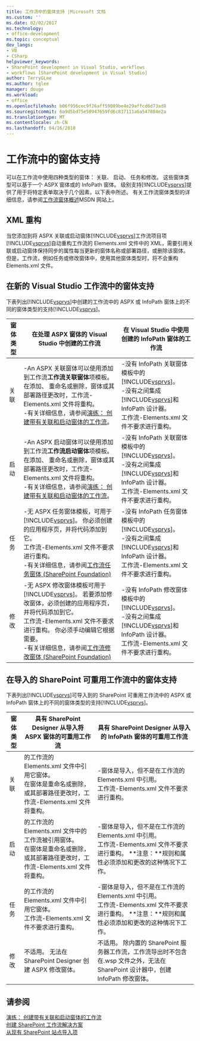 ```yaml
---
title: 工作流中的窗体支持 |Microsoft 文档
ms.custom: ''
ms.date: 02/02/2017
ms.technology:
- office-development
ms.topic: conceptual
dev_langs:
- VB
- CSharp
helpviewer_keywords:
- SharePoint development in Visual Studio, workflows
- workflows [SharePoint development in Visual Studio]
author: TerryGLee
ms.author: tglee
manager: douge
ms.workload:
- office
ms.openlocfilehash: b06f956cec9f26aff59089be4e29affcd6d73ad8
ms.sourcegitcommit: 6a9d5bd75e50947659fd6c837111a6a547884e2a
ms.translationtype: MT
ms.contentlocale: zh-CN
ms.lasthandoff: 04/16/2018
---
```

# <a name="form-support-in-workflows"></a>工作流中的窗体支持
  可以在工作流中使用四种类型的窗体： 关联、 启动、 任务和修改。 这些窗体类型可以基于一个 ASPX 窗体或的 InfoPath 窗体。 级别支持[!INCLUDE[vsprvs](../sharepoint/includes/vsprvs-md.md)]提供了用于将特定表单取决于几个因素，以下表中所述。 有关工作流窗体类型的详细信息，请参阅[工作流窗体概述](http://go.microsoft.com/fwlink/?LinkId=185228)MSDN 网站上。  
  
## <a name="xml-refactoring"></a>XML 重构  
 当您添加到将 ASPX 关联或启动窗体[!INCLUDE[vsprvs](../sharepoint/includes/vsprvs-md.md)]工作流项目项[!INCLUDE[vsprvs](../sharepoint/includes/vsprvs-md.md)]自动重构工作流的 Elements.xml 文件中的 XML，需要引用关联或启动窗体保持同步的属性每当更新的窗体名称或部署路径，或删除该窗体。 但是，工作流，例如任务或修改窗体中，使用其他窗体类型时，将不会重构 Elements.xml 文件。  
  
## <a name="form-support-in-new-visual-studio-workflows"></a>在新的 Visual Studio 工作流中的窗体支持  
 下表列出[!INCLUDE[vsprvs](../sharepoint/includes/vsprvs-md.md)]中创建的工作流中的 ASPX 或 InfoPath 窗体上的不同的窗体类型的支持[!INCLUDE[vsprvs](../sharepoint/includes/vsprvs-md.md)]。  
  
|窗体类型|在处理 ASPX 窗体的 Visual Studio 中创建的工作流|在 Visual Studio 中使用创建的 InfoPath 窗体的工作流|  
|---------------|---------------------------------------------------------|-----------------------------------------------------------------|  
|关联|-An ASPX 关联窗体可以使用添加到工作流**工作流关联窗体**项模板。<br />在添加、 重命名或删除，窗体或其部署路径更改时，工作流-Elements.xml 文件将重构。<br />-有关详细信息，请参阅[演练： 创建带有关联和启动窗体的工作流](../sharepoint/walkthrough-creating-a-workflow-with-association-and-initiation-forms.md)。|-没有 InfoPath 关联窗体模板中的[!INCLUDE[vsprvs](../sharepoint/includes/vsprvs-md.md)]。<br />-没有之间集成[!INCLUDE[vsprvs](../sharepoint/includes/vsprvs-md.md)]和 InfoPath 设计器。<br />工作流-Elements.xml 文件不要求进行重构。|  
|启动|-An ASPX 启动窗体可以使用添加到工作流**工作流启动窗体**项模板。<br />在添加、 重命名或删除，窗体或其部署路径更改时，工作流-Elements.xml 文件将重构。<br />-有关详细信息，请参阅[演练： 创建带有关联和启动窗体的工作流](../sharepoint/walkthrough-creating-a-workflow-with-association-and-initiation-forms.md)。|-没有 InfoPath 关联窗体模板中的[!INCLUDE[vsprvs](../sharepoint/includes/vsprvs-md.md)]。<br />-没有之间集成[!INCLUDE[vsprvs](../sharepoint/includes/vsprvs-md.md)]和 InfoPath 设计器。<br />工作流-Elements.xml 文件不要求进行重构。|  
|任务|-无 ASPX 任务窗体模板，可用于[!INCLUDE[vsprvs](../sharepoint/includes/vsprvs-md.md)]。 你必须创建的应用程序页，并将代码添加到它。<br />工作流-Elements.xml 文件不要求进行重构。<br />-有关详细信息，请参阅[工作流任务窗体 (SharePoint Foundation)](http://go.microsoft.com/fwlink/?LinkId=187674)|-没有 InfoPath 任务窗体模板中的[!INCLUDE[vsprvs](../sharepoint/includes/vsprvs-md.md)]。<br />-没有之间集成[!INCLUDE[vsprvs](../sharepoint/includes/vsprvs-md.md)]和 InfoPath 设计器。<br />工作流-Elements.xml 文件不要求进行重构。|  
|修改|-无 ASPX 修改窗体模板可用于[!INCLUDE[vsprvs](../sharepoint/includes/vsprvs-md.md)]。 若要添加修改窗体，必须创建的应用程序页，并将代码添加到它。<br />工作流-Elements.xml 文件不要求进行重构。 你必须手动编辑它根据需要。<br />-有关详细信息，请参阅[工作流修改窗体 (SharePoint Foundation)](http://go.microsoft.com/fwlink/?LinkId=187675)|-没有 InfoPath 修改窗体模板中的[!INCLUDE[vsprvs](../sharepoint/includes/vsprvs-md.md)]。<br />-没有之间集成[!INCLUDE[vsprvs](../sharepoint/includes/vsprvs-md.md)]和 InfoPath 设计器。<br />工作流-Elements.xml 文件不要求进行重构。|  
  
## <a name="form-support-in-imported-sharepoint-reusable-workflows"></a>在导入的 SharePoint 可重用工作流中的窗体支持  
 下表列出[!INCLUDE[vsprvs](../sharepoint/includes/vsprvs-md.md)]可导入到的 SharePoint 可重用工作流中的 ASPX 或 InfoPath 窗体上的不同的窗体类型的支持[!INCLUDE[vsprvs](../sharepoint/includes/vsprvs-md.md)]。  
  
|窗体类型|具有 SharePoint Designer 从导入将 ASPX 窗体的可重用工作流|具有 SharePoint Designer 从导入的 InfoPath 窗体的可重用工作流|  
|---------------|-------------------------------------------------------------------------------|-----------------------------------------------------------------------------------|  
|关联|的工作流的 Elements.xml 文件中引用它窗体。<br />在窗体是重命名或删除，或其部署路径更改时，工作流-Elements.xml 文件将重构。|-窗体是导入，但不是在工作流的 Elements.xml 中引用。<br />工作流-Elements.xml 文件不要求进行重构。|  
|启动|的工作流的 Elements.xml 文件中的工作流被引用窗体。<br />在窗体是重命名或删除，或其部署路径更改时，工作流-Elements.xml 文件将重构。|-窗体是导入，但不是在工作流的 Elements.xml 中引用。<br />工作流-Elements.xml 文件不要求进行重构。 **注意：**规则和属性必须添加和更改的这种情况下工作。|  
|任务|的工作流的 Elements.xml 文件中引用它窗体。<br />工作流-Elements.xml 文件不要求进行重构。|-窗体是导入，但不是在工作流的 Elements.xml 中引用。<br />工作流-Elements.xml 文件不要求进行重构。 **注意：**规则和属性必须添加和更改的这种情况下工作。|  
|修改|不适用。 无法在 SharePoint Designer 创建 ASPX 修改窗体。|不适用。 除内置的 SharePoint 服务器工作流，工作流导出时不包含在.wsp 文件之外，无法在 SharePoint 设计器中，创建 InfoPath 修改窗体。|  
  
## <a name="see-also"></a>请参阅  
 [演练： 创建带有关联和启动窗体的工作流](../sharepoint/walkthrough-creating-a-workflow-with-association-and-initiation-forms.md)   
 [创建 SharePoint 工作流解决方案](../sharepoint/creating-sharepoint-workflow-solutions.md)   
 [从现有 SharePoint 站点导入项](../sharepoint/importing-items-from-an-existing-sharepoint-site.md)  
  
  